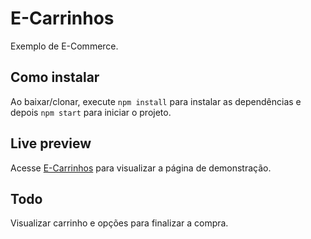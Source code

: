 # E-Carrinhos

Exemplo de E-Commerce.

## Como instalar

Ao baixar/clonar, execute `npm install` para instalar as dependências e depois `npm start` para iniciar o projeto.

## Live preview

Acesse [E-Carrinhos](https://e-carrinhos.vercel.app/) para visualizar a página de demonstração.

## Todo

Visualizar carrinho e opções para finalizar a compra.
